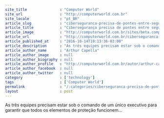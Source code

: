 ```yaml
---
site_title               : "Computer World"
site_url                 : "http://computerworld.com.br"
site_locale              : "pt_BR"
article_slug             : "ciberseguranca-precisa-de-pontes-entre-seguranca-fisica-secops-e-netops"
article_title            : "Cibersegurança precisa de pontes entre segurança física, SecOps e NetOps"
article_image            : "http://computerworld.com.br/sites/beta.computerworld.com.br/files/news_articles/ponte_0.jpg"
article_url              : "http://computerworld.com.br/ciberseguranca-precisa-de-pontes-entre-seguranca-fisica-secops-e-netops"
article_published_at     : "2016-10-14T10:13:36-03:00"
article_description      : "As três equipes precisam estar sob o comando de um único executivo para garantir que todos os elementos de proteção funcionem..."
article_author_name      : "Arthur Capella"
article_author_image     : null
article_author_biography : null
article_author_profile   : "http://computerworld.com.br/autor/arthur-capella-0"
article_author_facebook  : null
article_author_twitter   : null
category                 : ['technology']
tags                     : ['Computer World']
permalink                : "/:categories/ciberseguranca-precisa-de-pontes-entre-seguranca-fisica-secops-e-netops/"
layout                   : post
---
```


As três equipes precisam estar sob o comando de um único executivo para garantir que todos os elementos de proteção funcionem...
